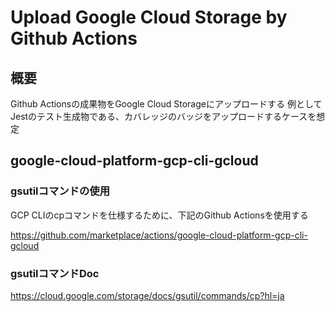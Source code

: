 # Upload Google Cloud Storage by Github Actions
## 概要
Github Actionsの成果物をGoogle Cloud Storageにアップロードする
例としてJestのテスト生成物である、カバレッジのバッジをアップロードするケースを想定

## google-cloud-platform-gcp-cli-gcloud
### gsutilコマンドの使用
GCP CLIのcpコマンドを仕様するために、下記のGithub Actionsを使用する

https://github.com/marketplace/actions/google-cloud-platform-gcp-cli-gcloud

### gsutilコマンドDoc
https://cloud.google.com/storage/docs/gsutil/commands/cp?hl=ja
